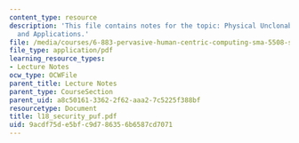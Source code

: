 ```yaml
---
content_type: resource
description: 'This file contains notes for the topic: Physical Unclonable Functions
  and Applications.'
file: /media/courses/6-883-pervasive-human-centric-computing-sma-5508-spring-2006/9acdf75de5bfc9d786356b6587cd7071_l18_security_puf.pdf
file_type: application/pdf
learning_resource_types:
- Lecture Notes
ocw_type: OCWFile
parent_title: Lecture Notes
parent_type: CourseSection
parent_uid: a8c50161-3362-2f62-aaa2-7c5225f388bf
resourcetype: Document
title: l18_security_puf.pdf
uid: 9acdf75d-e5bf-c9d7-8635-6b6587cd7071
---
```

